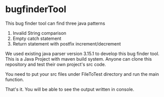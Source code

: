 # bugfinderTool

This bug finder tool can find three java patterns

1. Invalid String comparison
2. Empty catch statement
3. Return statement with postfix increment/decrement

We used existing java parser version 3.15.1 to develop this bug finder tool. This is a Java Project with maven build system.
Anyone can clone this repository and test their own project's src code.

You need to put your src files under FileToTest directory and run the main function.

That's it. You will be able to see the output written in console.



